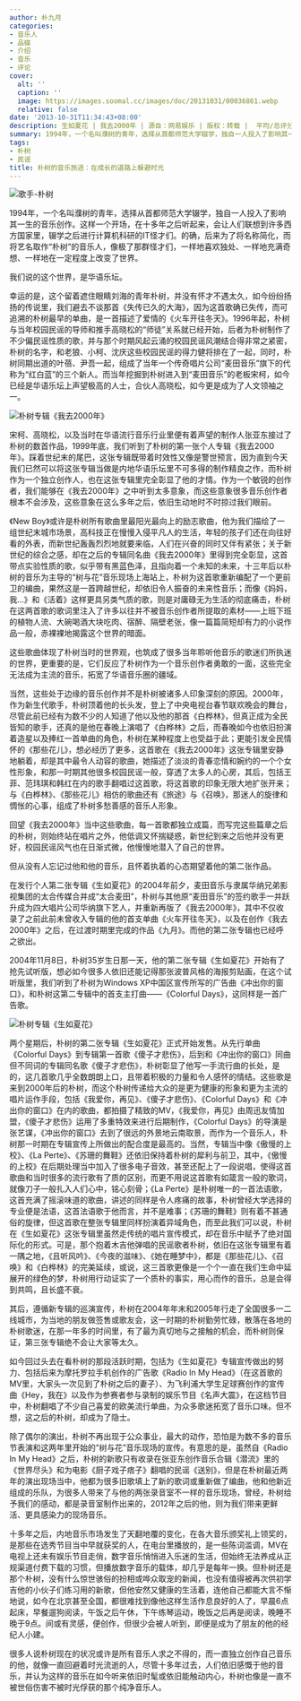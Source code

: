 ```yaml
---
author: 朴九月
categories:
- 音乐人
- 品碟
- 介绍
- 音乐
- 评论
cover:
  alt: ''
  caption: ''
  image: https://images.soomal.cc/images/doc/20131031/00036861.webp
  relative: false
date: '2013-10-31T11:34:43+08:00'
description: 生如夏花 | 我去2000年 | 源自：网易娱乐 | 版权：转载 |  平均/总评分：10.00/60
summary: 1994年，一个名叫濮树的青年，选择从首都师范大学辍学，独自一人投入了影响其一生的音乐创作。这样一个开场，在十多年之后听起来，会让人们联想到许多西方国家里，辍学之后进行计算机科研的IT怪才们。的确，后来为了将名称简化，而将艺名取作“朴树”的音乐人，像极了那群怪才们……
tags:
- 朴树
- 民谣
title: 朴树的音乐旅途：在成长的道路上躲避时光
---
```


![歌手-朴树](https://images.soomal.cc/images/doc/20131031/00036861.webp)





1994年，一个名叫濮树的青年，选择从首都师范大学辍学，独自一人投入了影响其一生的音乐创作。这样一个开场，在十多年之后听起来，会让人们联想到许多西方国家里，辍学之后进行计算机科研的IT怪才们。的确，后来为了将名称简化，而将艺名取作“朴树”的音乐人，像极了那群怪才们，一样地喜欢独处、一样地充满奇想、一样地在一定程度上改变了世界。

我们说的这个世界，是华语乐坛。

幸运的是，这个留着遮住眼睛刘海的青年朴树，并没有怀才不遇太久，如今纷纷扬扬的传说里，我们避去不谈那首《失传已久的大海》，因为这首歌确已失传，而可追溯的朴树最早的单曲，是一首描述了爱情的《火车开往冬天》。1996年起，朴树与当年校园民谣的导师和推手高晓松的“师徒”关系就已经开始，后者为朴树制作了不少偏民谣性质的歌，并与那个时期风起云涌的校园民谣风潮结合得非常之紧密，朴树的名字，和老狼、小柯、沈庆这些校园民谣的得力健将排在了一起，同时，朴树同期出道的叶蓓、尹吾一起，组成了当年一个传奇唱片公司“麦田音乐”旗下的代称为“红白蓝”的三个新人。而当年挖掘到朴树进入到“麦田音乐”的老板宋柯，如今已经是华语乐坛上声望极高的人士，合伙人高晓松，如今更是成为了人文领袖之一。

![朴树专辑《我去2000年》](https://images.soomal.cc/images/doc/20131031/00036862_01.webp)





宋柯、高晓松，以及当时在华语流行音乐行业里便有着声望的制作人张亚东接过了朴树的数首作品，1999年底，我们听到了朴树的第一张个人专辑《我去2000年》。踩着世纪末的尾巴，这张专辑既带着时效性又像是警世预言，因为直到今天我们已然可以将这张专辑当做是内地华语乐坛里不可多得的制作精良之作，而朴树作为一个独立创作人，也在这张专辑里完全彰显了他的才情。作为一个敏锐的创作者，我们能够在《我去2000年》之中听到太多意象，而这些意象很多音乐创作者根本不会涉及，这些意象在这么多年之后，依旧生动地时不时掠过我们眼前。

《New Boy》或许是朴树所有歌曲里最阳光最向上的励志歌曲，他为我们描绘了一组世纪末城市场景，高科技正在慢慢入侵平凡人的生活，年轻的孩子们还在向往好看的外表，而新世纪轰轰烈烈地就要来临，人们在兴奋的同时又伴有紧张；关于新世纪的综合之感，却在之后的专辑同名曲《我去2000年》里得到完全彰显，这首带点实验性质的歌，似乎带有黑蓝色泽，且指向着一个未知的未来，十三年后以朴树的音乐为主导的“树与花”音乐现场上海站上，朴树为这首歌重新编配了一个更前卫的编曲，果然这是一首跨越世纪，却依旧令人振奋的未来性音乐；而像《妈妈，我…》和《活着》这样更具另类气质的歌，则是对庸碌无为生活的彻底痛击，朴树在这两首歌的歌词里注入了许多以往并不被音乐创作者所提取的素材――上班下班的植物人流、大碗喝酒大块吃肉、宿醉、隔壁老张，像一篇篇简短却有力的小说作品一般，赤裸裸地揭露这个世界的暗面。

这些歌曲体现了朴树当时的世界观，也筑成了很多当年聆听他音乐的歌迷们所执迷的世界，更重要的是，它们反应了朴树作为一个音乐创作者勇敢的一面，这些完全无法成为主流的音乐，拓宽了华语音乐圈的疆域。

当然，这些处于边缘的音乐创作并不是朴树被诸多人印象深刻的原因。2000年，作为新生代歌手，朴树顶着他的长头发，登上了中央电视台春节联欢晚会的舞台，尽管此前已经有为数不少的人知道了他以及他的那首《白桦林》，但真正成为全民皆知的歌手，还真的是他在春晚上演唱了《白桦林》之后，而春晚如今也依旧扮演着造星以及捧红一首单曲的角色，朴树在某种程度上也受益于此；更能引发全民情怀的《那些花儿》，想必经历了更多，这首歌在《我去2000年》这张专辑里安静地躺着，却是其中最令人动容的歌曲，她描述了淡淡的青春恋情和婉约的一个个女性形象，和那一时期其他很多校园民谣一般，穿透了太多人的心房，其后，包括王菲、范玮琪和韩红在内的歌手翻唱过这首歌，将这首歌的印象无限大地扩张开来；与《白桦林》、《那些花儿》相仿的歌曲还有《旅途》与《召唤》，那迷人的旋律和惆怅的心事，组成了朴树多愁善感的音乐人形象。

回望《我去2000年》当中这些歌曲，每一首歌都独立成篇，而写完这些篇章之后的朴树，则始终站在唱片之外，他低调又怀揣疑惑，新世纪到来之后他并没有更好，校园民谣风气也在日渐式微，他慢慢地潜入了自己的世界。

但从没有人忘记过他和他的音乐，且怀着执着的心态期望着他的第二张作品。

在发行个人第二张专辑《生如夏花》的2004年前夕，麦田音乐与隶属华纳兄弟影视集团的太合传媒合并成“太合麦田”，朴树与其他原“麦田音乐”的签约歌手一并跃升成为四大唱片公司华纳旗下艺人，并重新再版了《我去2000年》，其中不仅收录了之前此前未曾收入专辑的他的首支单曲《火车开往冬天》，以及在创作《我去2000年》之后，在过渡时期里完成的作品《九月》。而他的第二张专辑也已经呼之欲出。

2004年11月8日，朴树35岁生日那一天，他的第二张专辑《生如夏花》开始有了抢先试听版，想必如今很多人依旧还能记得那张波普风格的海报剪贴画，在这个试听版里，我们听到了朴树为Windows XP中国区宣传所写的广告曲《冲出你的窗口》，和朴树这第二专辑中的首支主打曲――《Colorful Days》，这同样是一首广告歌。

![朴树专辑《生如夏花》](https://images.soomal.cc/images/doc/20131031/00036863_01.webp)





两个星期后，朴树的第二张专辑《生如夏花》正式开始发售。从先行单曲《Colorful Days》到专辑第一首歌《傻子才悲伤》，后到和《冲出你的窗口》同曲但不同词的专辑同名歌《傻子才悲伤》，朴树彰显了他写一手流行曲的长处，是的，这几首歌几乎全数朗朗上口，且带着积极的力量和令人感怀的情结。这些歌是来到2000年后的朴树，而这个朴树传递给大众的是更为健康的形象和更为主流的唱片运作手段，包括《我爱你，再见》、《傻子才悲伤》、《Colorful Days》和《冲出你的窗口》在内的歌曲，都拍摄了精致的MV，《我爱你，再见》由周迅友情加盟，《傻子才悲伤》运用了多重特效来进行后期制作，《Colorful Days》的导演是张艺谋，《冲出你的窗口》去到了很远的外景地云南取景，而作为一个音乐人，朴树那一时期在专辑宣传上所做出的配合度是最高的。当然，专辑当中像《傲慢的上校》、《La Perte》、《苏珊的舞鞋》还依旧保持着朴树的犀利与前卫，其中，《傲慢的上校》在后期处理当中加入了很多电子音效，甚至还配上了一段说唱，使得这首歌曲和当时很多的流行歌有了质的区别，而更不用说这首歌有如箴言一般的歌词，就像刀子一般扎入人们心中，铭心刻骨；《La Perte》是朴树唯一的一首法语歌，这首充满了摇滚味道的歌曲，讲述的同样是令人疼痛的故事，朴树曾经大学选择的专业便是法语，这首法语歌于他而言，并不是难事；《苏珊的舞鞋》则有着不甚通俗的旋律，但这首歌在整张专辑里同样扮演着异域角色，而至此我们可以说，朴树在《生如夏花》这张专辑里虽然走传统的唱片宣传模式，却在音乐中赋予了绝对国际化的形式。可是，那个抱着木吉他弹唱的民谣歌者朴树，依旧在这张专辑里有着一隅之地，《且听风吟》、《今夜的滋味》、《她在睡梦中》，都是《那些花儿》、《召唤》和《白桦林》的完美延续，或说，这三首歌更像是一个个一直在我们生命中延展开的绿色的梦，朴树用行动证实了一个质朴的事实，用心而作的音乐，总是会得到共鸣，且长盛不衰。

其后，遵循新专辑的巡演宣传，朴树在2004年年末和2005年行走了全国很多一二线城市，为当地的朋友做签售或歌友会，这一时期的朴树勤劳忙碌，散落在各地的朴树歌迷，在那一年多的时间里，有了最为真切地与之接触的机会，而朴树则保证，第三张专辑绝不会让大家等太久。

如今回过头去在看朴树的那段活跃时期，包括为《生如夏花》专辑宣传做出的努力、包括后来为摩托罗拉手机创作的广告歌《Radio In My Head》（在这首歌的MV里，大家头一次见到了朴树之后的妻子）、为飞利浦大学生足球赛创作的宣传曲《Hey，我在》以及作为参赛者参与录制的娱乐节目《名声大震》，在这档节目中，朴树翻唱了不少自己喜爱的欧美流行单曲，为众多歌迷拓宽了音乐口味。但不想，这之后的朴树，却成为了隐士。

除了偶尔的演出，朴树不再出现于公众事业，最大的动作，恐怕是为数不多的音乐节表演和这两年里开始的“树与花”音乐现场的宣传。有意思的是，虽然自《Radio In My Head》之后，朴树的新歌只有收录在张亚东创作音乐合辑《潜流》里的《世界尽头》和为电影《厨子戏子痞子》翻唱的民谣《送别》，但是在朴树最近两年的演出现场当中，他都为很多旧歌填上了新的歌词或重新做了编曲，他和他新近组成的乐队，为很多人带来了与他的两张录音室不一样的音乐现场，曾经，朴树给予我们的感动，都是录音室制作出来的，2012年之后的他，则为我们带来更鲜活、更具感染力的现场音乐。

十多年之后，内地音乐市场发生了天翻地覆的变化，在各大音乐颁奖礼上领奖的，是那些在选秀节目当中早就获奖的人，在电台里播放的，是一些陈词滥调，MV在电视上还未有娱乐节目走俏，数字音乐悄悄进入乐迷的生活，但始终无法养成从正规渠道付费下载的习惯，但播放数字音乐的载体，却几乎是每年一换。但朴树还是那个朴树，没有什么惊世骇俗的扮相或哗众取宠的新闻，也没有值得被再次供初学吉他的小伙子们练习用的新歌，但他安然又健康的生活着，连他自己都能大言不惭地说，如今在北京甚至全国，都很难找到像他这样生活作息良好的人了，早晨6点起床，早餐遛狗阅读，午饭之后午休，下午练琴运动，晚饭之后再是阅读，晚睡不晚于9点。间或有灵感，便创作，但很少会被人听到，即便是成为了朋友的他的经纪人小建。

很多人说朴树现在的状况或许是所有音乐人求之不得的，而一直独立创作自己音乐的他，就像一直回避着时光流逝的人，尽管十多年过去，人们依旧感慨于他的音乐，并认为这样的音乐在如今听来依旧时髦或依旧能触动内心，朴树也像是一直不被世俗伤害不被时光俘获的那个纯净音乐人。